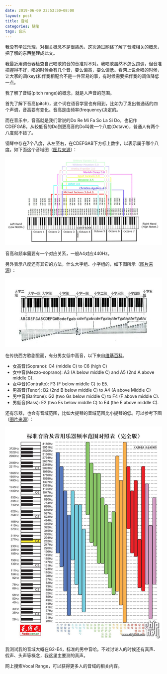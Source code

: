 ```yaml
---
date: 2019-06-09 22:53:50+08:00
layout: post
title: 音域
categories: 随笔
tags: 音乐
---
```


我没有学过乐理，对相关概念不是很熟悉，这次通过网络了解了音域相关的概念，把了解的东西整理成此文。

我最近用调音器检查自己唱歌的音的音准对不对。我唱歌虽然不怎么跑调，但音准把握得不好，唱的时候会有几个音，要么偏高，要么偏低。看网上说合唱的时候，让大家的调(key)和伴奏相配合不是一件容易的事，有时候需要把伴奏的调值降低一点。

我了解了音域(pitch range)的概念，就是人声音的范围。

首先了解下音高(pitch)，这个词在语音学里也有用到，比如为了发出普通话的四个声调，音高要有变化。音高是由频率(frequency)决定的。

而在音乐中，音高就是我们常说的Do Re Mi Fa So La Si Do，也记作CDEFGAB。从较低音的Do到更高音的Do叫做一个八度(Octave)，普通人有两个八度就不错了。

钢琴中存在7个八度，从左至右，在CDEFGAB下方标上数字，以表示属于哪个八度。如下面这个音域图（[图片来源](https://forums.soompi.com/topic/258680-singers-vocal-and-octave-ranges/)）：

![](/album/music/pitch_range.jpg)

音高和频率需要有一个对应关系，一般A4对应440Hz。

另外表示八度还有其它的方法，什么大字组、小字组的，如下图所示（[图片来源](https://zhidao.baidu.com/question/1637671418597653180.html)）：

![](/album/music/pitch_range_old_representation_way.png)

在传统西方歌剧里面，有分男女低中高音，以下来自[维基百科](https://en.wikipedia.org/wiki/Vocal_range)。

* 女高音(Soprano): C4 (middle C) to C6 (high C)
* 女中音(Mezzo-soprano): A3 (A below middle C) and A5 (2nd A above middle C).
* 女中音(Contralto): F3 (F below middle C) to E5.
* 男高音(Tenor): B2 (2nd B below middle C) to A4 (A above Middle C)
* 男中音(Baritone): G2 (two Gs below middle C) to F4 (F above middle C).
* 男低音(Bass): E2 (two Es below middle C) to E4 (the E above middle C).

还有乐器，也会有音域范围，比如大提琴的音域范围比小提琴的低。可以参考下图（[图片来源](https://www.chiphell.com/thread-543952-1-1.html)）：

![](/album/music/pitch_range_with_instruments.jpg)

我测试我的音域大概在G2-E4，标准的男中音哈。不过讨论人的时候还有真声、假声、头声等概念，我这里主要测的真声。

网上搜索Vocal Range，可以获得更多人的音域的相关内容。




